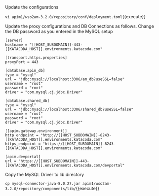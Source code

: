 Update the configurations 

`vi apim1/wso2am-3.2.0/repository/conf/deployment.toml`{{execute}}

Update the proxy configurations and DB Connections as follows. 
Change the DB password as you entered in the MySQL setup

```
[server]
hostname = "[[HOST_SUBDOMAIN]]-443-[[KATACODA_HOST]].environments.katacoda.com"

[transport.https.properties]
proxyPort = 443

[database.apim_db]
type = "mysql"
url = "jdbc:mysql://localhost:3306/am_db?useSSL=false"
username = "root"
password = "root"
driver = "com.mysql.cj.jdbc.Driver"

[database.shared_db]
type = "mysql"
url = "jdbc:mysql://localhost:3306/shared_db?useSSL=false"
username = "root"
password = "root"
driver = "com.mysql.cj.jdbc.Driver"

[[apim.gateway.environment]]
http_endpoint = "http://[[HOST_SUBDOMAIN]]-8243-[[KATACODA_HOST]].environments.katacoda.com"
https_endpoint = "https://[[HOST_SUBDOMAIN]]-8243-[[KATACODA_HOST]].environments.katacoda.com"

[apim.devportal]
url = "https://[[HOST_SUBDOMAIN]]-443-[[KATACODA_HOST]].environments.katacoda.com/devportal"

```

Copy the MySQL Driver to lib directory

`cp mysql-connector-java-8.0.27.jar apim1/wso2am-3.2.0/repository/components/lib/`{{execute}}

